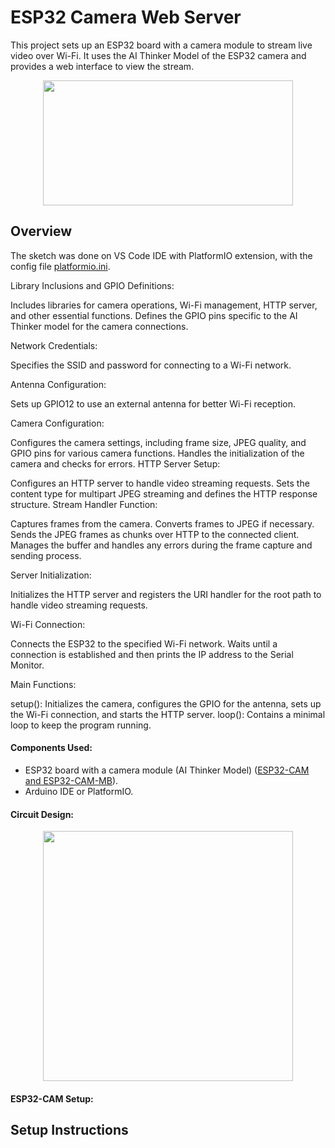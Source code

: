# ESP32 Camera Web Server

This project sets up an ESP32 board with a camera module to stream live video over Wi-Fi. It uses the AI Thinker Model of the ESP32 camera and provides a web interface to view the stream.

<p align="center">
  <img src="https://github.com/malasiaa/arduino_temp-moist_sensing/assets/144847430/dac9f37d-082f-4541-9053-d377375ca0bf" width="400" height="200">
</p>

## Overview

The sketch was done on VS Code IDE with PlatformIO extension, with the config file [platformio.ini](https://github.com/malasiaa/wifi_camera_esp32/blob/main/platformio.ini).

Library Inclusions and GPIO Definitions:

Includes libraries for camera operations, Wi-Fi management, HTTP server, and other essential functions.
Defines the GPIO pins specific to the AI Thinker model for the camera connections.

Network Credentials:

Specifies the SSID and password for connecting to a Wi-Fi network.

Antenna Configuration:

Sets up GPIO12 to use an external antenna for better Wi-Fi reception.

Camera Configuration:

Configures the camera settings, including frame size, JPEG quality, and GPIO pins for various camera functions.
Handles the initialization of the camera and checks for errors.
HTTP Server Setup:

Configures an HTTP server to handle video streaming requests.
Sets the content type for multipart JPEG streaming and defines the HTTP response structure.
Stream Handler Function:

Captures frames from the camera.
Converts frames to JPEG if necessary.
Sends the JPEG frames as chunks over HTTP to the connected client.
Manages the buffer and handles any errors during the frame capture and sending process.

Server Initialization:

Initializes the HTTP server and registers the URI handler for the root path to handle video streaming requests.

Wi-Fi Connection:

Connects the ESP32 to the specified Wi-Fi network.
Waits until a connection is established and then prints the IP address to the Serial Monitor.

Main Functions:

setup(): Initializes the camera, configures the GPIO for the antenna, sets up the Wi-Fi connection, and starts the HTTP server.
loop(): Contains a minimal loop to keep the program running.

#### Components Used:

- ESP32 board with a camera module (AI Thinker Model) ([ESP32-CAM and ESP32-CAM-MB](https://pt.aliexpress.com/item/1005006938892262.html?src=google&src=google&albch=shopping&acnt=272-267-0231&slnk=&plac=&mtctp=&albbt=Google_7_shopping&gclsrc=aw.ds&albagn=888888&isSmbAutoCall=false&needSmbHouyi=false&src=google&albch=shopping&acnt=272-267-0231&slnk=&plac=&mtctp=&albbt=Google_7_shopping&gclsrc=aw.ds&albagn=888888&ds_e_adid=&ds_e_matchtype=&ds_e_device=c&ds_e_network=x&ds_e_product_group_id=&ds_e_product_id=pt1005006938892262&ds_e_product_merchant_id=5346350603&ds_e_product_country=PT&ds_e_product_language=pt&ds_e_product_channel=online&ds_e_product_store_id=&ds_url_v=2&albcp=20695431540&albag=&isSmbAutoCall=false&needSmbHouyi=false&gad_source=1&gclid=Cj0KCQjw4MSzBhC8ARIsAPFOuyUrv-3EmW35uy8ZSv-_7S-G1Faw_W5M5DSnsyVQwbEPoaeKBJvvBDEaAjWfEALw_wcB&aff_fcid=cf0879a328a44c42afd7b636f587dfdb-1718749467693-00217-UneMJZVf&aff_fsk=UneMJZVf&aff_platform=aaf&sk=UneMJZVf&aff_trace_key=cf0879a328a44c42afd7b636f587dfdb-1718749467693-00217-UneMJZVf&terminal_id=bec40578c234405895a1646236025a60&afSmartRedirect=y)).
- Arduino IDE or PlatformIO.
#### Circuit Design:

<p align="center">
  <img src="" width="400" height="400">
</p>

#### ESP32-CAM Setup:



## Setup Instructions
